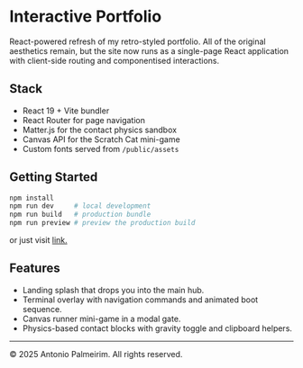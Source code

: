 # Interactive Portfolio

React-powered refresh of my retro-styled portfolio. All of the original aesthetics remain, but the site now runs as a single-page React application with client-side routing and componentised interactions.

## Stack

- React 19 + Vite bundler
- React Router for page navigation
- Matter.js for the contact physics sandbox
- Canvas API for the Scratch Cat mini-game
- Custom fonts served from `/public/assets`

## Getting Started

```bash
npm install
npm run dev     # local development
npm run build   # production bundle
npm run preview # preview the production build
```
or just visit [link.](a.palmeirim.github.io)

## Features

- Landing splash that drops you into the main hub.
- Terminal overlay with navigation commands and animated boot sequence.
- Canvas runner mini-game in a modal gate.
- Physics-based contact blocks with gravity toggle and clipboard helpers.

---

© 2025 Antonio Palmeirim. All rights reserved.
